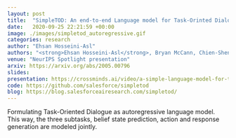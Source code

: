 ```yaml
---
layout: post
title:  "SimpleTOD: An end-to-end Language model for Task-Orinted Dialogue"
date:   2020-09-25 22:21:59 +00:00
image: ./images/simpletod_autoregressive.gif
categories: research
author: "Ehsan Hosseini-Asl"
authors: "<strong>Ehsan Hosseini-Asl</strong>, Bryan McCann, Chien-Sheng Wu, Semih Yavuz, Richard Socher"
venue: "NeurIPS Spotlight presentation"
arxiv: https://arxiv.org/abs/2005.00796
slides:
presentation: https://crossminds.ai/video/a-simple-language-model-for-task-oriented-dialogue-606fd356f43a7f2f827be6ad/
code: https://github.com/salesforce/simpletod
blog: https://blog.salesforceairesearch.com/simpletod/
---
```

Formulating Task-Oriented Dialogue as autoregressive language model. This way, the three subtasks, belief state prediction, action and response generation are modeled jointly.
